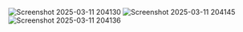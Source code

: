 ![Screenshot 2025-03-11 204130](https://github.com/user-attachments/assets/b25fc431-1593-49ec-88dd-944ffe3f7d5a)
![Screenshot 2025-03-11 204145](https://github.com/user-attachments/assets/8fa7220e-4e7c-4577-a071-8022cee9f9e3)
![Screenshot 2025-03-11 204136](https://github.com/user-attachments/assets/4312d412-928d-4883-a3f7-ee2ab6c86197)
